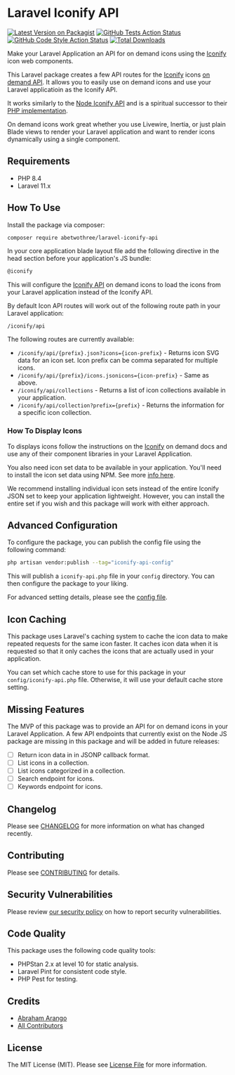 # Laravel Iconify API

[![Latest Version on Packagist](https://img.shields.io/packagist/v/abetwothree/laravel-iconify-api.svg?style=flat-square)](https://packagist.org/packages/abetwothree/laravel-iconify-api)
[![GitHub Tests Action Status](https://img.shields.io/github/actions/workflow/status/abetwothree/laravel-iconify-api/run-tests.yml?branch=main&label=tests&style=flat-square)](https://github.com/abetwothree/laravel-iconify-api/actions?query=workflow%3Arun-tests+branch%3Amain)
[![GitHub Code Style Action Status](https://img.shields.io/github/actions/workflow/status/abetwothree/laravel-iconify-api/fix-php-code-style-issues.yml?branch=main&label=code%20style&style=flat-square)](https://github.com/abetwothree/laravel-iconify-api/actions?query=workflow%3A"Fix+PHP+code+style+issues"+branch%3Amain)
[![Total Downloads](https://img.shields.io/packagist/dt/abetwothree/laravel-iconify-api.svg?style=flat-square)](https://packagist.org/packages/abetwothree/laravel-iconify-api)

Make your Laravel Application an API for on demand icons using the [Iconify](https://iconify.design/index.html) icon web components.

This Laravel package creates a few API routes for the [Iconify](https://iconify.design/index.html) icons [on demand API](https://iconify.design/docs/icon-components/). It allows you to easily use on demand icons and use your Laravel applicatioin as the Iconify API.

It works similarly to the [Node Iconify API](https://github.com/iconify/api) and is a spiritual successor to their [PHP implementation](https://github.com/iconify/api.php).

On demand icons work great whether you use Livewire, Inertia, or just plain Blade views to render your Laravel application and want to render icons dynamically using a single component.

## Requirements

- PHP 8.4
- Laravel 11.x

## How To Use

Install the package via composer:

```bash
composer require abetwothree/laravel-iconify-api
```

In your core application blade layout file add the following directive in the head section before your application's JS bundle:

```html
@iconify
```

This will configure the [Iconify API](https://iconify.design/docs/api/providers.html#api-config) on demand icons to load the icons from your Laravel application instead of the Iconify API.

By default Icon API routes will work out of the following route path in your Laravel application:

```
/iconify/api
```

The following routes are currently available:

- `/iconify/api/{prefix}.json?icons={icon-prefix}` - Returns icon SVG data for an icon set. Icon prefix can be comma separated for multiple icons.
- `/iconify/api/{prefix}/icons.jsonicons={icon-prefix}` - Same as above.
- `/iconify/api/collections` - Returns a list of icon collections available in your application.
- `/iconify/api/collection?prefix={prefix}` - Returns the information for a specific icon collection.

### How To Display Icons

To displays icons follow the instructions on the [Iconify](https://iconify.design/docs/icon-components/) on demand docs and use any of their component libraries in your Laravel Application.

You also need icon set data to be available in your application. You'll need to install the icon set data using NPM. See more [info here](https://iconify.design/docs/icons/icon-data.html#sources).

We recommend installing individual icon sets instead of the entire Iconify JSON set to keep your application lightweight. However, you can install the entire set if you wish and this package will work with either approach.

## Advanced Configuration

To configure the package, you can publish the config file using the following command:

```bash
php artisan vendor:publish --tag="iconify-api-config"
```

This will publish a `iconify-api.php` file in your `config` directory. You can then configure the package to your liking.

For advanced setting details, please see the [config file](config/iconify-api.php).

## Icon Caching

This package uses Laravel's caching system to cache the icon data to make repeated requests for the same icon faster. It caches icon data when it is requested so that it only caches the icons that are actually used in your application.

You can set which cache store to use for this package in your `config/iconify-api.php` file. Otherwise, it will use your default cache store setting.

## Missing Features

The MVP of this package was to provide an API for on demand icons in your Laravel Application. A few API endpoints that currently exist on the Node JS package are missing in this package and will be added in future releases:

- [ ] Return icon data in in JSONP callback format.
- [ ] List icons in a collection.
- [ ] List icons categorized in a collection.
- [ ] Search endpoint for icons.
- [ ] Keywords endpoint for icons.

## Changelog

Please see [CHANGELOG](CHANGELOG.md) for more information on what has changed recently.

## Contributing

Please see [CONTRIBUTING](CONTRIBUTING.md) for details.

## Security Vulnerabilities

Please review [our security policy](../../security/policy) on how to report security vulnerabilities.

## Code Quality

This package uses the following code quality tools:

- PHPStan 2.x at level 10 for static analysis.
- Laravel Pint for consistent code style.
- PHP Pest for testing.

## Credits

- [Abraham Arango](https://github.com/abetwothree)
- [All Contributors](../../contributors)

## License

The MIT License (MIT). Please see [License File](LICENSE.md) for more information.
